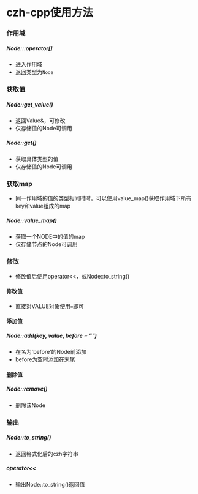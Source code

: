 # czh-cpp使用方法

### 作用域
##### Node:::operator[]
- 进入作用域
- 返回类型为`Node`

### 获取值
##### Node::get_value()
- 返回Value&，可修改
- 仅存储值的Node可调用
##### Node::get<T>()
- 获取具体类型的值
- 仅存储值的Node可调用

### 获取map
- 同一作用域的值的类型相同时时，可以使用value_map()获取作用域下所有key和value组成的map
##### Node::value_map()
- 获取一个NODE中的值的map
- 仅存储节点的Node可调用

### 修改
- 修改值后使用operator<<，或Node::to_string()
#### 修改值
- 直接对VALUE对象使用`=`即可
#### 添加值
##### Node::add(key, value, before = "")
- 在名为'before'的Node前添加
- before为空时添加在末尾
#### 删除值
##### Node::remove()
- 删除该Node

### 输出
##### Node::to_string()
- 返回格式化后的czh字符串
##### operator<<
- 输出Node::to_string()返回值